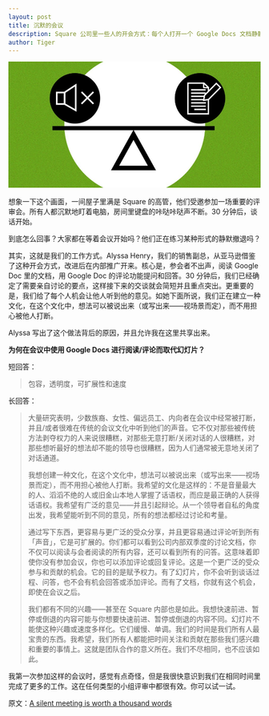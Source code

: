 ```yaml
---
layout: post
title: 沉默的会议
description: Square 公司里一些人的开会方式：每个人打开一个 Google Docs 文档静静地阅读，每个人在文档上评论、以及回复评论；30 分钟后，有的放矢地说话、讨论。好处是，内向、不自信的人的声音能在文档上被「听」到。
author: Tiger
---
```


![](../images/2018-09-15/0.1.jpeg)

想象一下这个画面，一间屋子里满是 Square 的高管，他们受邀参加一场重要的评审会。所有人都沉默地盯着电脑，房间里键盘的咔哒咔哒声不断。30 分钟后，谈话开始。

到底怎么回事？大家都在等着会议开始吗？他们正在练习某种形式的静默撤退吗？

其实，这就是我们的工作方式。Alyssa Henry，我们的销售副总，从亚马逊借鉴了这种开会方式，改进后在内部推广开来。核心是，参会者不出声，阅读 Google Doc 里的文档，用 Google Doc 的评论功能提问和回答。30 分钟后，我们已经确定了需要亲自讨论的要点，这样接下来的交谈就会简短并且重点突出。更重要的是，我们给了每个人机会让他人听到他的意见。如她下面所说，我们正在建立一种文化，在这个文化中，想法可以被说出来（或写出来——视场景而定），而不用担心被他人打断。

Alyssa 写出了这个做法背后的原因，并且允许我在这里共享出来。

**为何在会议中使用 Google Docs 进行阅读/评论而取代幻灯片？**

短回答：

> 包容，透明度，可扩展性和速度

长回答：

> 大量研究表明，少数族裔、女性、偏远员工、内向者在会议中经常被打断，并且/或者很难在传统的会议文化中听到他们的声音。它不仅对那些被传统方法剥夺权力的人来说很糟糕，对那些无意打断/关闭对话的人很糟糕，对那些想听最好的想法却不能的领导也很糟糕，因为人们通常被无意地关闭了对话通道。
>
> 我想创建一种文化，在这个文化中，想法可以被说出来（或写出来——视场景而定），而不用担心被他人打断。我希望的文化是这样的：不是音量最大的人、滔滔不绝的人或旧金山本地人掌握了话语权，而应是最正确的人获得话语权。我希望有广泛的意见——并且引起辩论。从一个领导者自私的角度出发，我希望能听到不同的意见，所有的想法都经过讨论和考量。
>
> 通过写下东西，更容易与更广泛的受众分享，并且更容易通过评论听到所有「声音」，它是可扩展的。你们都可以看到公司内部双季度的讨论文档，你不仅可以阅读与会者阅读的所有内容，还可以看到所有的问答。这意味着即使你没有参加会议，你也可以添加评论或回复评论。这是一个更广泛的受众参与和贡献的机会。它的目的是赋予权力。有了幻灯片，你不会听到谈话过程、问答，也不会有机会回答或添加评论。而有了文档，你就有这个机会，即使在会议之后。
>
> 我们都有不同的兴趣——甚至在 Square 内部也是如此。我想快速前进、暂停或倒退的内容可能与你想要快速前进、暂停或倒退的内容不同。幻灯片不能使这种兴趣或速度多样化。它们缓慢、单调。我们的时间是我们所有人最宝贵的东西。我希望，我们所有人都能把时间关注和贡献在那些我们感兴趣和重要的事情上。这就是团队合作的意义所在。我们不尽相同，也不应该如此。

我第一次参加这样的会议时，感觉有点奇怪，但是我很快意识到我们在相同时间里完成了更多的工作。这在任何类型的小组评审中都很有效。你可以试一试。

原文：[A silent meeting is worth a thousand words](https://medium.com/square-corner-blog/a-silent-meeting-is-worth-a-thousand-words-2c7213b12fb6)
